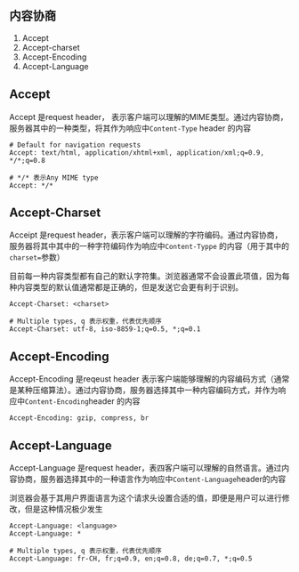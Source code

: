 
## 内容协商
1. Accept
2. Accept-charset
3. Accept-Encoding
4. Accept-Language

## Accept
Accept 是request header， 表示客户端可以理解的MIME类型。通过内容协商，服务器其中的一种类型，将其作为响应中`Content-Type` header 的内容
```shell
# Default for navigation requests
Accept: text/html, application/xhtml+xml, application/xml;q=0.9, */*;q=0.8

# */* 表示Any MIME type
Accept: */*
```

## Accept-Charset
Acceipt 是request header，表示客户端可以理解的字符编码。通过内容协商，服务器将其中其中的一种字符编码作为响应中`Content-Typpe` 的内容（用于其中的`charset=`参数）

目前每一种内容类型都有自己的默认字符集。浏览器通常不会设置此项值，因为每种内容类型的默认值通常都是正确的，但是发送它会更有利于识别。
```shell
Accept-Charset: <charset>

# Multiple types, q 表示权重，代表优先顺序
Accept-Charset: utf-8, iso-8859-1;q=0.5, *;q=0.1
```

## Accept-Encoding
Accept-Encoding 是reqeust header 表示客户端能够理解的内容编码方式（通常是某种压缩算法）。通过内容协商，服务器选择其中一种内容编码方式，并作为响应中`Content-Encoding`header 的内容

```shell
Accept-Encoding: gzip, compress, br
```

## Accept-Language
Accept-Language 是request header，表四客户端可以理解的自然语言。通过内容协商，服务器选择其中的一种语言作为响应中`Content-Language`header的内容

浏览器会基于其用户界面语言为这个请求头设置合适的值，即便是用户可以进行修改，但是这种情况极少发生

```shell
Accept-Language: <language>
Accept-Language: *

# Multiple types, q 表示权重，代表优先顺序
Accept-Language: fr-CH, fr;q=0.9, en;q=0.8, de;q=0.7, *;q=0.5
```